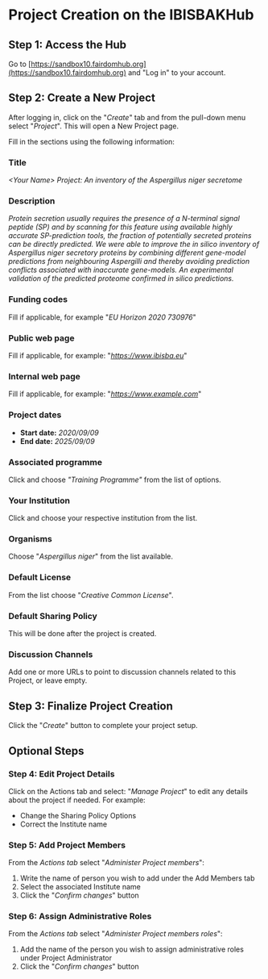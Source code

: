 # Project Creation on the IBISBAKHub

## Step 1: Access the Hub
Go to [https://sandbox10.fairdomhub.org](https://sandbox10.fairdomhub.org) and "Log in" to your account.

## Step 2: Create a New Project
After logging in, click on the "*Create*" tab and from the pull-down menu select "*Project*". This will open a New Project page.

Fill in the sections using the following information:

### Title
*\<Your Name\> Project: An inventory of the Aspergillus niger secretome*

### Description
*Protein secretion usually requires the presence of a N-terminal signal peptide (SP) and by scanning for this feature using available highly accurate SP-prediction tools, the fraction of potentially secreted proteins can be directly predicted. We were able to improve the in silico inventory of Aspergillus niger secretory proteins by combining different gene-model predictions from neighbouring Aspergilli and thereby avoiding prediction conflicts associated with inaccurate gene-models. An experimental validation of the predicted proteome confirmed in silico predictions.*

### Funding codes
Fill if applicable, for example "*EU Horizon 2020 730976*"

### Public web page
Fill if applicable, for example: "*https://www.ibisba.eu*"

### Internal web page
Fill if applicable, for example: "*https://www.example.com*"

### Project dates
- **Start date:** *2020/09/09* 
- **End date:** *2025/09/09*

### Associated programme
Click and choose *"Training Programme"* from the list of options.

### Your Institution
Click and choose your respective institution from the list.

### Organisms
Choose "*Aspergillus niger*" from the list available.

### Default License
From the list choose "*Creative Common License*".

### Default Sharing Policy
This will be done after the project is created.

### Discussion Channels
Add one or more URLs to point to discussion channels related to this Project, or leave empty.

## Step 3: Finalize Project Creation
Click the "*Create*" button to complete your project setup.

## Optional Steps

### Step 4: Edit Project Details
Click on the Actions tab and select: "*Manage Project*" to edit any details about the project if needed. For example:
- Change the Sharing Policy Options
- Correct the Institute name

### Step 5: Add Project Members
From the *Actions tab* select "*Administer Project members*":
1. Write the name of person you wish to add under the Add Members tab
2. Select the associated Institute name
3. Click the "*Confirm changes*" button

### Step 6: Assign Administrative Roles
From the *Actions tab* select "*Administer Project members roles*":
1. Add the name of the person you wish to assign administrative roles under Project Administrator
2. Click the "*Confirm changes*" button